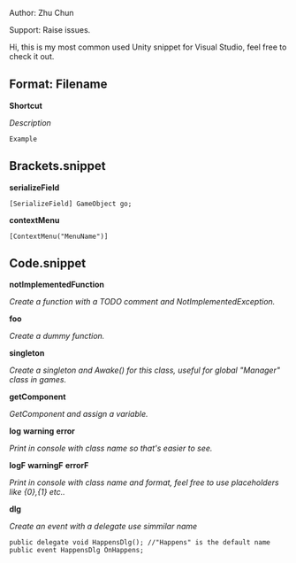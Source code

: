Author: Zhu Chun

Support: Raise issues.

Hi, this is my most common used Unity snippet for Visual Studio, feel free to check it out.

**Format:**
Filename
-----------------------------------
**Shortcut**

*Description*

`Example`

Brackets.snippet
------------------------------------
**serializeField**

`[SerializeField] GameObject go;`


**contextMenu**

`[ContextMenu("MenuName")]`

Code.snippet
------------------------------------

**notImplementedFunction**

*Create a function with a TODO comment and NotImplementedException.*

**foo**

*Create a dummy function.*

**singleton**

*Create a singleton and Awake() for this class, useful for global "Manager" class in games.*

**getComponent**

*GetComponent and assign a variable.*

**log**
**warning**
**error**

*Print in console with class name so that's easier to see.*

**logF**
**warningF**
**errorF**

*Print in console with class name and format, feel free to use placeholders like {0},{1} etc..*

**dlg**

*Create an event with a delegate use simmilar name*

```
public delegate void HappensDlg(); //"Happens" is the default name
public event HappensDlg OnHappens;
```